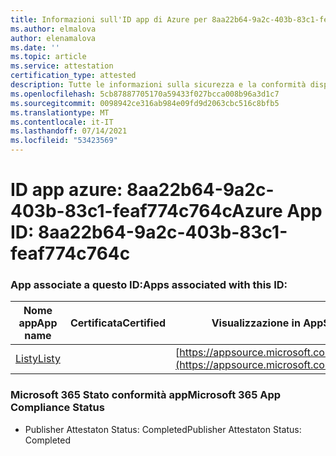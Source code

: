 ```yaml
---
title: Informazioni sull'ID app di Azure per 8aa22b64-9a2c-403b-83c1-feaf774c764c
ms.author: elmalova
author: elenamalova
ms.date: ''
ms.topic: article
ms.service: attestation
certification_type: attested
description: Tutte le informazioni sulla sicurezza e la conformità disponibili per 8aa22b64-9a2c-403b-83c1-feaf774c764c.
ms.openlocfilehash: 5cb87887705170a59433f027bcca008b96a3d1c7
ms.sourcegitcommit: 0098942ce316ab984e09fd9d2063cbc516c8bfb5
ms.translationtype: MT
ms.contentlocale: it-IT
ms.lasthandoff: 07/14/2021
ms.locfileid: "53423569"
---
```

# <a name="azure-app-id-8aa22b64-9a2c-403b-83c1-feaf774c764c"></a><span data-ttu-id="3d3de-103">ID app azure: 8aa22b64-9a2c-403b-83c1-feaf774c764c</span><span class="sxs-lookup"><span data-stu-id="3d3de-103">Azure App ID: 8aa22b64-9a2c-403b-83c1-feaf774c764c</span></span>


### <a name="apps-associated-with-this-id"></a><span data-ttu-id="3d3de-104">App associate a questo ID:</span><span class="sxs-lookup"><span data-stu-id="3d3de-104">Apps associated with this ID:</span></span>
| <span data-ttu-id="3d3de-105">**Nome app**</span><span class="sxs-lookup"><span data-stu-id="3d3de-105">**App name**</span></span> | <span data-ttu-id="3d3de-106">**Certificata**</span><span class="sxs-lookup"><span data-stu-id="3d3de-106">**Certified**</span></span> | <span data-ttu-id="3d3de-107">**Visualizzazione in AppSource**</span><span class="sxs-lookup"><span data-stu-id="3d3de-107">**View in AppSource**</span></span> |
|-|-|-|
| [<span data-ttu-id="3d3de-108">Listy</span><span class="sxs-lookup"><span data-stu-id="3d3de-108">Listy</span></span>](https://docs.microsoft.com/en-us/microsoft-365-app-certification/forward/WA200000798) |  | [https://appsource.microsoft.com/product/office/WA200000798](https://appsource.microsoft.com/product/office/WA200000798) |

### <a name="microsoft-365-app-compliance-status"></a><span data-ttu-id="3d3de-109">Microsoft 365 Stato conformità app</span><span class="sxs-lookup"><span data-stu-id="3d3de-109">Microsoft 365 App Compliance Status</span></span>
- <span data-ttu-id="3d3de-110">Publisher Attestaton Status: Completed</span><span class="sxs-lookup"><span data-stu-id="3d3de-110">Publisher Attestaton Status: Completed</span></span>
